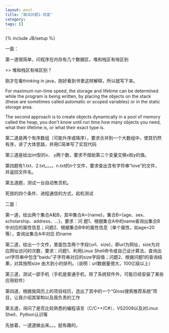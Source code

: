 ```yaml
---
layout: post
title: "面试问题1-百度"
category: 
tags: []
---
```

{% include JB/setup %}

一面：

第一道很简单，问程序在内存有几个数据区，堆和栈区有啥区别

&gt;&gt; 堆和栈区有啥区别？

刚才在看thinking in java，刚好看到书里这样解释，所以就写下来。

For maximum run-time speed, the storage and lifetime can be determined while the program is being written, by placing the objects on the stack (these are sometimes called automatic or scoped variables) or in the static storage area.

The second approach is to create objects dynamically in a pool of memory called the heap, you don't know until run time how many objects you need, what their lifetime is, or what their exact type is.

第二道是两个有序数组（可能升序或降序），要求合并到一个大数组中，使其仍然有序，讲了大体思路，并用C简单写了实现代码

第三道是给出int型的x、 y两个数，要求不借助第三个变量交换x和y的值。

第四题有1.txt、2.txt。。。。n.txt的n个文件，要求查出含有字符串“love”的文件，并返回文件名。

第五道题，测试一台自动售货机。

死锁的四个条件、进程通信的方式，宕机测试

二面：

第一道，给出两个集合A和B，其中集合A={name}，集合B={age、sex、scholarship、address、...}，要求：问 题1、根据集合A中的name查询出集合B中对应的属性信息；问题2、根据集合B中的属性信息（单个属性，如age&lt;20等），查询出集合A中对应 的name

第二道，给出一个文件，里面包含两个字段{url、size}，即url为网址，size为对应网址访问的次数，要求：问题1、利用Linux  Shell命令或自己设计算法，查询出url字符串中包含“baidu”子字符串对应的size字段值；问题2、根据问题1的查询结果，对其按照size 由大到小的排列。（说明：url数据量很大，100亿级以上）

第三道，测试一部手机（手机是普通手机，除了系统软件外，可能已经安装了某些应用软件）

第四道，根据我简历上的项目经历，选出了其中的一个“Gloss搜索推荐系统”项目，让我介绍其架构以及我负责的工作

第五道，询问了是否比较熟悉的编程语言（C/C++/C#）、VS2008以及对Linux Shell、Python认识等

先放着，一道道做出来。。。挺有趣的。